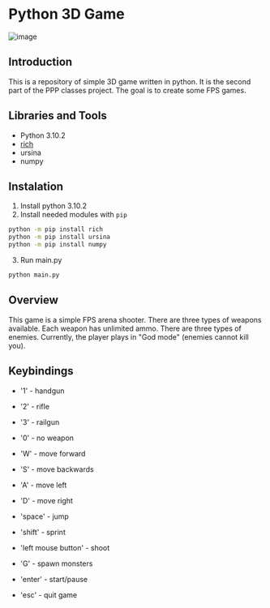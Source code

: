 # Python 3D Game

![image](https://user-images.githubusercontent.com/54101971/171924121-929097e0-aee1-4f03-a613-9ed6a7e1cba5.PNG)

## Introduction

This is a repository of simple 3D game written in python.
It is the second part of the PPP classes project.
The goal is to create some FPS games.

## Libraries and Tools

* Python 3.10.2
* [rich](https://github.com/Textualize/rich)
* ursina
* numpy

## Instalation

1. Install python 3.10.2
2. Install needed modules with `pip`

```sh
python -m pip install rich
python -m pip install ursina
python -m pip install numpy
```

3. Run main.py

```sh
python main.py
```

## Overview

This game is a simple FPS arena shooter.
There are three types of weapons available.
Each weapon has unlimited ammo.
There are three types of enemies.
Currently, the player plays in "God mode" (enemies cannot kill you).

## Keybindings

* '1' - handgun
* '2' - rifle
* '3' - railgun
* '0' - no weapon

* 'W' - move forward
* 'S' - move backwards
* 'A' - move left
* 'D' - move right

* 'space' - jump
* 'shift' - sprint

* 'left mouse button' - shoot

* 'G' - spawn monsters
* 'enter' - start/pause

* 'esc' - quit game
